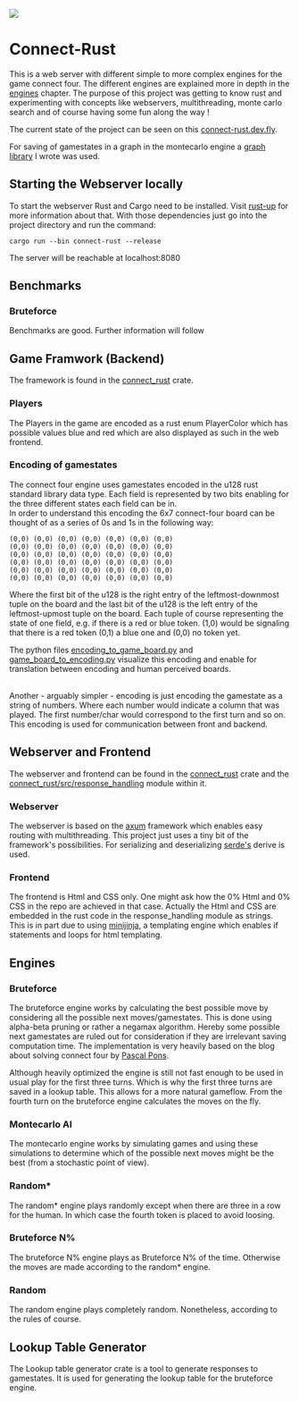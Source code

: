 [<img src="https://i.ibb.co/VY4LJ6S/connect-rust.png">](https://www.youtube.com/watch?v=dQw4w9WgXcQ)

# Connect-Rust
This is a web server with different simple to more complex engines for the game connect four. The different engines are explained more in depth in the [engines](#engines) chapter. The purpose of this project was getting to know rust and experimenting with concepts like webservers, multithreading, monte carlo search and of course having some fun along the way !

The current state of the project can be seen on this [connect-rust.dev.fly](https://connect-rust.fly.dev/).

For saving of gamestates in a graph in the montecarlo engine a [graph library](https://github.com/RaoulLuque/connect-rust-graphs) I wrote was used.

## Starting the Webserver locally
To start the webserver Rust and Cargo need to be installed. Visit [rust-up](https://rustup.rs/) for more information about that. With those dependencies just go into the project directory and run the command: <br>

``` cargo run --bin connect-rust --release ``` <br>

 The server will be reachable at localhost:8080

## Benchmarks
### Bruteforce
Benchmarks are good. Further information will follow

## Game Framwork (Backend)
The framework is found in the [connect_rust](connect_rust) crate.
### Players
The Players in the game are encoded as a rust enum PlayerColor which has possible values blue and red which are also displayed as such in the web frontend.

### Encoding of gamestates
The connect four engine uses gamestates encoded in the u128 rust standard library data type. Each field is represented by two bits enabling for the three different states each field can be in. <br>
In order to understand this encoding the 6x7 connect-four board can be thought of as a series of 0s and 1s in the following way:
```
(0,0) (0,0) (0,0) (0,0) (0,0) (0,0) (0,0) 
(0,0) (0,0) (0,0) (0,0) (0,0) (0,0) (0,0) 
(0,0) (0,0) (0,0) (0,0) (0,0) (0,0) (0,0) 
(0,0) (0,0) (0,0) (0,0) (0,0) (0,0) (0,0) 
(0,0) (0,0) (0,0) (0,0) (0,0) (0,0) (0,0) 
(0,0) (0,0) (0,0) (0,0) (0,0) (0,0) (0,0)
```
Where the first bit of the u128 is the right entry of the leftmost-downmost tuple on the board and the last bit of the u128 is the left entry of the leftmost-upmost tuple on the board. Each tuple of course representing the state of one field, e.g. if there is a red or blue token. (1,0) would be signaling that there is a red token (0,1) a blue one and (0,0) no token yet. <br> 

The python files [encoding_to_game_board.py](encoding_to_game_board.py) and [game_board_to_encoding.py](game_board_to_encoding.py) visualize this encoding and enable for translation between encoding and human perceived boards. <br> <br>

Another - arguably simpler - encoding is just encoding the gamestate as a string of numbers. Where each number would indicate a column that was played. The first number/char would correspond to the first turn and so on. This encoding is used for communication between front and backend.

## Webserver and Frontend
The webserver and frontend can be found in the [connect_rust](connect_rust) crate and the [connect_rust/src/response_handling](response_handling) module within it.
### Webserver
The webserver is based on the [axum](https://github.com/tokio-rs/axum) framework which enables easy routing with multithreading. This project just uses a tiny bit of the framework's possibilities. For serializing and deserializing [serde's](https://github.com/serde-rs/serde) derive is used.

### Frontend
The frontend is Html and CSS only. One might ask how the 0% Html and 0% CSS in the repo are achieved in that case. Actually the Html and CSS are embedded in the rust code in the response_handling module as  strings. This is in part due to using [minijinja](https://github.com/mitsuhiko/minijinja), a templating engine which enables if statements and loops for html templating.

## Engines
### Bruteforce
The bruteforce engine works by calculating the best possible move by considering all the possible next moves/gamestates. This is done using alpha-beta pruning or rather a negamax algorithm. Hereby some possible next gamestates are ruled out for consideration if they are irrelevant saving computation time. The implementation is very heavily based on the blog about solving connect four by [Pascal Pons](http://blog.gamesolver.org/). <br>

Although heavily optimized the engine is still not fast enough to be used in usual play for the first three turns. Which is why the first three turns are saved in a lookup table. This allows for a more natural gameflow. From the fourth turn on the bruteforce engine calculates the moves on the fly.

### Montecarlo AI
The montecarlo engine works by simulating games and using these simulations to determine which of the possible next moves might be the best (from a stochastic point of view).

### Random*
The random* engine plays randomly except when there are three in a row for the human. In which case the fourth token is placed to avoid loosing.

### Bruteforce N%
The bruteforce N% engine plays as Bruteforce N% of the time. Otherwise the moves are made according to the random* engine.

### Random
The random engine plays completely random. Nonetheless, according to the rules of course.

## Lookup Table Generator
The Lookup table generator crate is a tool to generate responses to gamestates. It is used for generating the lookup table for the bruteforce engine.